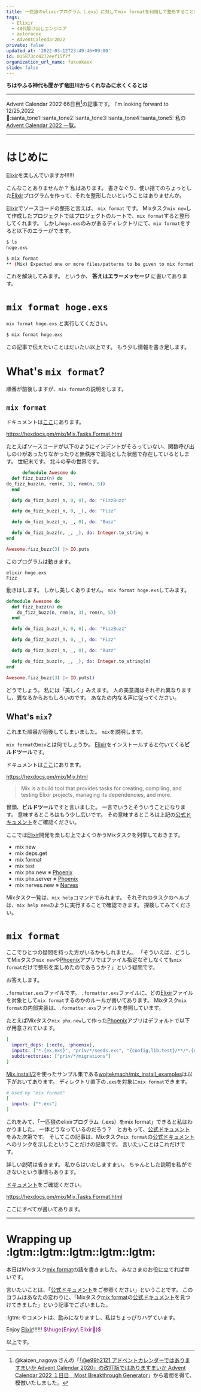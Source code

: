 ```yaml
---
title: 一匹狼のelixirプログラム（.exs）に対してmix formatを利用して整形することを楽しむ
tags:
  - Elixir
  - 40代駆け出しエンジニア
  - autoracex
  - AdventCalendar2022
private: false
updated_at: '2022-03-12T23:49:46+09:00'
id: 015873cc4272eef15f7f
organization_url_name: fukuokaex
slide: false
---
```

**ちはやふる神代も聞かず竜田川からくれなゐに水くくるとは**


---

Advent Calendar 2022 66日目[^1]の記事です。
I'm looking forward to 12/25,2022 :santa::santa_tone1::santa_tone2::santa_tone3::santa_tone4::santa_tone5:
私の[Advent Calendar 2022 一覧](https://docs.google.com/spreadsheets/d/1HQvFjagQLRPjOYAjDVzWp9S4b8dKixxvvaz_TtbZWto/edit#gid=1723448955)。

[^1]: @kaizen_nagoya さんの「[「@e99h2121 アドベントカレンダーではありますまいか Advent Calendar 2020」の改訂版ではありますまいか Advent Calendar 2022 １日目　Most Breakthrough Generator](https://qiita.com/kaizen_nagoya/items/49ebebee3a0377f3b59b)」から着想を得て、模倣いたしました。 

---



# はじめに

[Elixir](https://elixir-lang.org/)を楽しんでいますか:bangbang::bangbang::bangbang:

こんなことありませんか？
私はあります。
書きなぐり、使い捨てのちょっとした[Elixir](https://elixir-lang.org/)プログラムを作って、それを整形したいということはありませんか。


[Elixir](https://elixir-lang.org/)でソースコードの整形と言えば、 `mix format` です。
Mixタスク`mix new`して作成したプロジェクトではプロジェクトのルートで、`mix format`すると整形してくれます。
しかし`hoge.exs`のみがあるディレクトリにて、`mix format`をすると以下のエラーがでます。

```bash
$ ls
hoge.exs

$ mix format
** (Mix) Expected one or more files/patterns to be given to mix format or for a .formatter.exs file to exist with an :inputs or :subdirectories key
```

これを解決してみます。
というか、 **答えはエラーメッセージ** に書いてあります。

# `mix format hoge.exs`

`mix format hoge.exs` と実行してください。

```bash
$ mix format hoge.exs
```

この記事で伝えたいことはだいたい以上です。
もう少し情報を書き足します。

# What's `mix format`?

順番が前後しますが、`mix format`の説明をします。

## `mix format`

ドキュメントは[ここ](https://hexdocs.pm/mix/Mix.Tasks.Format.html)にあります。

https://hexdocs.pm/mix/Mix.Tasks.Format.html

たとえばソースコードが以下のようにインデントがそろっていない、関数呼び出しの`()`があったりなかったりと無秩序で混沌とした状態で存在しているとします。
世紀末です。
北斗の拳の世界です。


```elixir:hoge.exs
      defmodule Awesome do
  def fizz_buzz(n) do
do_fizz_buzz(n, rem(n, 3), rem(n, 5))
  end

  defp do_fizz_buzz(_n, 0, 0), do: "FizzBuzz"

  defp do_fizz_buzz(_n, 0, _), do: "Fizz"

  defp do_fizz_buzz(_n, _, 0), do: "Buzz"

  defp do_fizz_buzz(n, _, _), do: Integer.to_string n
end

Awesome.fizz_buzz(3) |> IO.puts
```

このプログラムは動きます。

```
elixir hoge.exs
Fizz
```

動きはします。
しかし美しくありません。
`mix format hoge.exs`してみます。

```elixir:hoge.exs
defmodule Awesome do
  def fizz_buzz(n) do
    do_fizz_buzz(n, rem(n, 3), rem(n, 5))
  end

  defp do_fizz_buzz(_n, 0, 0), do: "FizzBuzz"

  defp do_fizz_buzz(_n, 0, _), do: "Fizz"

  defp do_fizz_buzz(_n, _, 0), do: "Buzz"

  defp do_fizz_buzz(n, _, _), do: Integer.to_string(n)
end

Awesome.fizz_buzz(3) |> IO.puts()
```

どうでしょう。
私には「美しく」みえます。
人の美意識はそれぞれ異なりますし、異なるからおもしろいのです。
あなたの内なる声に従ってください。

## What's `mix`?

これまた順番が前後してしまいました。
`mix`を説明します。

`mix format`の`mix`とは何でしょうか。
[Elixir](https://elixir-lang.org/)をインストールすると付いてくる**ビルドツール**です。

ドキュメントは[ここ](https://hexdocs.pm/mix/Mix.html)にあります。

https://hexdocs.pm/mix/Mix.html

> Mix is a build tool that provides tasks for creating, compiling, and testing Elixir projects, managing its dependencies, and more.

冒頭、**ビルドツール**ですと言いました。
一言でいうとそういうことになります。
意味するところはもう少し広いです。
その意味するところは上記の[公式ドキュメント](https://hexdocs.pm/mix/Mix.html)をご確認ください。

ここでは[Elixir](https://elixir-lang.org/)開発を楽しむ上でよくつかうMixタスクを列挙しておきます。

- mix new
- mix deps.get
- mix format
- mix test
- mix phx.new ※ [Phoenix](https://www.phoenixframework.org/)
- mix phx.server ※ [Phoenix](https://www.phoenixframework.org/)
- mix nerves.new ※ [Nerves](https://www.nerves-project.org/)


Mixタスク一覧は、`mix help`コマンドでみれます。
それぞれのタスクのヘルプは、`mix help new`のように実行することで確認できます。
探検してみてください。

# `mix format`

ここでひとつの疑問を持った方がいるかもしれません。
「そういえば、どうしてMixタスク`mix new`や[Phoenix](https://www.phoenixframework.org/)アプリではファイル指定なぞしなくても`mix format`だけで整形を楽しめたのであろうか？」という疑問です。

お答えします。

`.formatter.exs`ファイルです。
`.formatter.exs`ファイルに、どの[Elixir](https://elixir-lang.org/)ファイルを対象として`mix format`するのかのルールが書いてあります。
Mixタスク`mix format`の内部実装は、`.formatter.exs`ファイルを参照しています。

たとえばMixタスク`mix phx.new`して作った[Phoenix](https://www.phoenixframework.org/)アプリはデフォルトで以下が用意されています。

```elixir:.formatter.exs
[
  import_deps: [:ecto, :phoenix],
  inputs: ["*.{ex,exs}", "priv/*/seeds.exs", "{config,lib,test}/**/*.{ex,exs}"],
  subdirectories: ["priv/*/migrations"]
]
```

[Mix.install/2](https://hexdocs.pm/mix/Mix.html#install/2)を使ったサンプル集である[wojtekmach/mix_install_examples](https://github.com/wojtekmach/mix_install_examples)は以下がおいてあります。
ディレクトリ直下の`.exs`を対象に`mix format`できます。


```elixir:.formatter.exs
# Used by "mix format"
[
  inputs: ["*.exs"]
]
```

これをみて、「一匹狼のelixirプログラム（.exs）をmix format」できると私はわかりました。
一体どうなっているのだろう？　とおもって、[公式ドキュメント](https://hexdocs.pm/mix/Mix.Tasks.Format.html)をみた次第です。
そしてこの記事は、Mixタスク`mix format`の[公式ドキュメント](https://hexdocs.pm/mix/Mix.Tasks.Format.html)へのリンクを示したということだけの記事です。
言いたいことはこれだけです。


詳しい説明は省きます。
私からはいたしますまい。
ちゃんとした説明を私ができないという事情もあります。

[ドキュメント](https://hexdocs.pm/mix/Mix.Tasks.Format.html)をご確認ください。

https://hexdocs.pm/mix/Mix.Tasks.Format.html

ここにすべてが書いてあります。





---

# Wrapping up :lgtm::lgtm::lgtm::lgtm::lgtm:

本日はMixタスク[mix format](https://hexdocs.pm/mix/Mix.Tasks.Format.html)の話を書きました。
みなさまのお役に立てれば幸いです。

言いたいことは、「[公式ドキュメント](https://hexdocs.pm/mix/Mix.Tasks.Format.html)をご参照ください」ということです。
このコラムはあなたの変わりに、「Mixタスク[mix format](https://hexdocs.pm/mix/Mix.Tasks.Format.html)の[公式ドキュメント](https://hexdocs.pm/mix/Mix.Tasks.Format.html)を見つけてきました」という記事でございました。

:lgtm: やコメントは、励みになりますし、私はちょっぴりハゲています。

Enjoy [Elixir](https://elixir-lang.org/):bangbang::bangbang::bangbang:
<font color="purple">$\huge{Enjoy\ Elixir🚀}$</font>



以上です。





